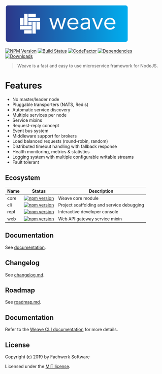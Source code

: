 <img src="https://raw.githubusercontent.com/fachw3rk/weave/HEAD/Logo.png" width="400">

[![NPM Version](https://img.shields.io/npm/v/@weave-js/core.svg)](https://www.npmjs.com/package/@weave-js/core)
[![Build Status](https://travis-ci.com/weave-microservices/weave.svg?branch=master)](https://travis-ci.com/weave-microservices/weave)
[![CodeFactor](https://www.codefactor.io/repository/github/weave-microservices/weave/badge)](https://www.codefactor.io/repository/github/weave-microservices/weave/overview/dev)
[![Dependencies](https://david-dm.org/weave-microservices/weave.svg)](https://david-dm.org/weave-microservices/weave.svg)
[![Downloads](https://img.shields.io/npm/dt/@weave-js/core.svg)](https://www.npmjs.com/package/@weave-js/core)

> Weave is a fast and easy to use microservice framework for NodeJS.


# Features

- No master/leader node
- Pluggable transporters (NATS, Redis)
- Automatic service discovery
- Multiple services per node
- Service mixins
- Request-reply concept
- Event bus system
- Middleware support for brokers
- Load balanced requests (round-robin, random)
- Distributed timeout handling with fallback response
- Health monitoring, metrics & statistics
- Logging system with multiple configurable writable streams
- Fault tolerant

## Ecosystem

| Name | Status | Description |
| ------- | ------- | ------- |
| core | [![npm version](https://img.shields.io/npm/v/@weave-js/core.svg)](https://www.npmjs.com/package/@weave-js/core) | Weave core module |
| cli | [![npm version](https://img.shields.io/npm/v/@weave-js/cli.svg)](https://www.npmjs.com/package/@weave-js/cli) | Project scaffolding and service debugging |
| repl | [![npm version](https://img.shields.io/npm/v/@weave-js/repl.svg)](https://www.npmjs.com/package/@weave-js/repl) | Interactive developer console |
| web | [![npm version](https://img.shields.io/npm/v/@weave-js/web.svg)](https://www.npmjs.com/package/@weave-js/web) | Web API gateway service mixin |



## Documentation
See [documentation](https://weave.fachwerk.io).

## Changelog
See [changelog.md](changelog.md).

## Roadmap
See [roadmap.md](roadmap.md).

## Documentation

Refer to the [Weave CLI documentation](https://weave.fachwerk.io) for more details.

## License

Copyright (c) 2019 by Fachwerk Software

Licensed under the [MIT license](LICENSE).
